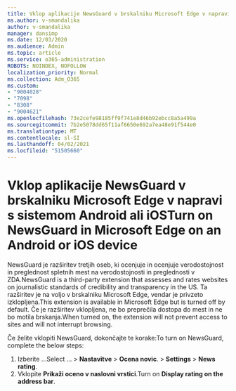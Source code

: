 ```yaml
---
title: Vklop aplikacije NewsGuard v brskalniku Microsoft Edge v napravi s sistemom Android ali iOS
ms.author: v-smandalika
author: v-smandalika
manager: dansimp
ms.date: 12/03/2020
ms.audience: Admin
ms.topic: article
ms.service: o365-administration
ROBOTS: NOINDEX, NOFOLLOW
localization_priority: Normal
ms.collection: Adm_O365
ms.custom:
- "9004028"
- "7098"
- "8308"
- "9004621"
ms.openlocfilehash: 73e2cefe98185ff9f741e8d46b92ebcc8a5a499a
ms.sourcegitcommit: 7b2e5078dd65f11af6650e692a7ea48e91f544e0
ms.translationtype: MT
ms.contentlocale: sl-SI
ms.lasthandoff: 04/02/2021
ms.locfileid: "51505660"
---
```

# <a name="turn-on-newsguard-in-microsoft-edge-on-an-android-or-ios-device"></a><span data-ttu-id="75d06-102">Vklop aplikacije NewsGuard v brskalniku Microsoft Edge v napravi s sistemom Android ali iOS</span><span class="sxs-lookup"><span data-stu-id="75d06-102">Turn on NewsGuard in Microsoft Edge on an Android or iOS device</span></span>

<span data-ttu-id="75d06-103">NewsGuard je razširitev tretjih oseb, ki ocenjuje in ocenjuje verodostojnost in preglednost spletnih mest na verodostojnosti in preglednosti v ZDA.</span><span class="sxs-lookup"><span data-stu-id="75d06-103">NewsGuard is a third-party extension that assesses and rates websites on journalistic standards of credibility and transparency in the US.</span></span> <span data-ttu-id="75d06-104">Ta razširitev je na voljo v brskalniku Microsoft Edge, vendar je privzeto izklopljena.</span><span class="sxs-lookup"><span data-stu-id="75d06-104">This extension is available in Microsoft Edge but is turned off by default.</span></span> <span data-ttu-id="75d06-105">Če je razširitev vklopljena, ne bo preprečila dostopa do mest in ne bo motila brskanja.</span><span class="sxs-lookup"><span data-stu-id="75d06-105">When turned on, the extension will not prevent access to sites and will not interrupt browsing.</span></span>

<span data-ttu-id="75d06-106">Če želite vklopiti NewsGuard, dokončajte te korake:</span><span class="sxs-lookup"><span data-stu-id="75d06-106">To turn on NewsGuard, complete the below steps:</span></span>
1. <span data-ttu-id="75d06-107">Izberite ...</span><span class="sxs-lookup"><span data-stu-id="75d06-107">Select …</span></span><span data-ttu-id="75d06-108"> > **Nastavitve**  >  **Ocena novic**.</span><span class="sxs-lookup"><span data-stu-id="75d06-108"> > **Settings** > **News rating**.</span></span>
2. <span data-ttu-id="75d06-109">Vklopite **Prikaži oceno v naslovni vrstici**.</span><span class="sxs-lookup"><span data-stu-id="75d06-109">Turn on **Display rating on the address bar**.</span></span>